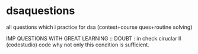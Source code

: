 # dsaquestions
all questions which i practice for dsa (contest+course ques+routine solving)

IMP QUESTIONS WITH GREAT LEARNING :: 
DOUBT : in check ciruclar ll (codestudio) code why not only this condition is sufficient.

